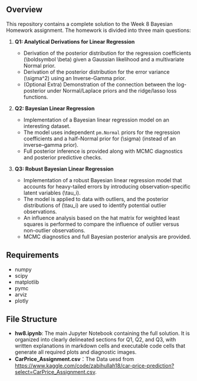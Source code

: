 ## Overview
This repository contains a complete solution to the Week 8 Bayesian Homework assignment. The homework is divided into three main questions:

1. **Q1: Analytical Derivations for Linear Regression**  
   - Derivation of the posterior distribution for the regression coefficients \(\boldsymbol \beta\) given a Gaussian likelihood and a multivariate Normal prior.
   - Derivation of the posterior distribution for the error variance \(\sigma^2\) using an Inverse-Gamma prior.
   - (Optional Extra) Demonstration of the connection between the log-posterior under Normal/Laplace priors and the ridge/lasso loss functions.

2. **Q2: Bayesian Linear Regression**  
   - Implementation of a Bayesian linear regression model on an interesting dataset.
   - The model uses independent `pm.Normal` priors for the regression coefficients and a half–Normal prior for \(\sigma\) (instead of an inverse–gamma prior).
   - Full posterior inference is provided along with MCMC diagnostics and posterior predictive checks.

3. **Q3: Robust Bayesian Linear Regression**  
   - Implementation of a robust Bayesian linear regression model that accounts for heavy-tailed errors by introducing observation-specific latent variables \(\tau_i\).
   - The model is applied to data with outliers, and the posterior distributions of \(\tau_i\) are used to identify potential outlier observations.
   - An influence analysis based on the hat matrix for weighted least squares is performed to compare the influence of outlier versus non-outlier observations.
   - MCMC diagnostics and full Bayesian posterior analysis are provided.

## Requirements
- numpy
- scipy
- matplotlib
- pymc
- arviz
- plotly

## File Structure
- **hw8.ipynb**: The main Jupyter Notebook containing the full solution. It is organized into clearly delineated sections for Q1, Q2, and Q3, with written explanations in markdown cells and executable code cells that generate all required plots and diagnostic images.
- **CarPrice_Assignment.csv**：The Data uesd from https://www.kaggle.com/code/zabihullah18/car-price-prediction?select=CarPrice_Assignment.csv.
